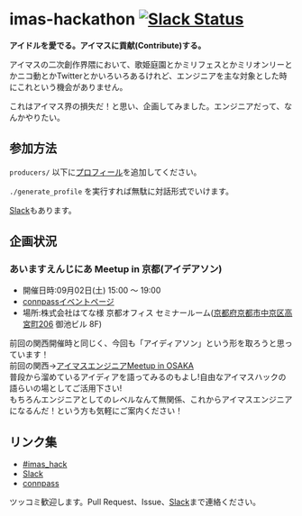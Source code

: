 imas-hackathon [![Slack Status](https://imas-hack.herokuapp.com/badge.svg)](https://imas-hack.herokuapp.com)
===

**アイドルを愛でる。アイマスに貢献(Contribute)する。**

アイマスの二次創作界隈において、歌姫庭園とかミリフェスとかミリオンリーとかニコ動とかTwitterとかいろいろあるけれど、エンジニアを主な対象とした時にこれという機会がありません。

これはアイマス界の損失だ！と思い、企画してみました。エンジニアだって、なんかやりたい。

## 参加方法

`producers/` 以下に[プロフィール](https://github.com/imas/hackathon/wiki/%E3%83%97%E3%83%AD%E3%83%87%E3%83%A5%E3%83%BC%E3%82%B5%E3%83%BC%E8%87%AA%E5%B7%B1%E7%B4%B9%E4%BB%8B%E3%81%AB%E3%81%A4%E3%81%84%E3%81%A6)を追加してください。

`./generate_profile` を実行すれば無駄に対話形式でいけます。

[Slack](https://imas-hack.herokuapp.com/)もあります。

## 企画状況

### あいますえんじにあ Meetup in 京都(アイデアソン)
- 開催日時:09月02日(土) 15:00 ～ 19:00
- [connpassイベントページ](https://imas.connpass.com/event/64177/)
- 場所:株式会社はてな様 京都オフィス セミナールーム([京都府京都市中京区高宮町206](https://maps.google.co.jp/?q=%E4%BA%AC%E9%83%BD%E5%BA%9C%E4%BA%AC%E9%83%BD%E5%B8%82%E4%B8%AD%E4%BA%AC%E5%8C%BA%E9%AB%98%E5%AE%AE%E7%94%BA206%28%E5%BE%A1%E6%B1%A0%E3%83%93%E3%83%AB+8F%29&zoom=17) 御池ビル 8F)

前回の関西開催時と同じく、今回も「アイディアソン」という形を取ろうと思っています！  
前回の関西→[アイマスエンジニアMeetup in OSAKA](https://imas.connpass.com/event/50353/)  
普段から溜めているアイディアを語ってみるのもよし!自由なアイマスハックの語らいの場としてご活用下さい!  
もちろんエンジニアとしてのレベルなんて無関係、これからアイマスエンジニアになるんだ！という方も気軽にご案内ください！  

## リンク集

- [#imas\_hack](https://twitter.com/search?f=tweets&q=%23imas_hack&src=typd)
- [Slack](https://imas-hack.herokuapp.com/)
- [connpass](http://imas.connpass.com/)

ツッコミ歓迎します。Pull Request、Issue、[Slack](https://imas-hack.herokuapp.com/)まで連絡ください。
